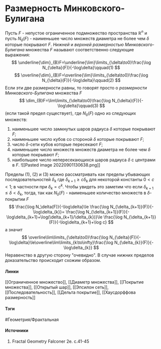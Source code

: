 # Размерность Минковского-Булигана
Пусть $F$ - непустое ограниченное подмножество пространства $\mathbb{R}^{n}$ и пусть $N_{\delta}(F)$ - наименьшее число множеств диаметра не более чем $\delta$ которые покрывают $F$. *Нижней* и *верхней размерностью Минковского-Булигана* множества $F$ называют соответственно следующие выражения:
$$
\underline{\dim}_{B}F=\underline{\lim}\limits_{\delta\to0}\frac{\log N_{\delta}(F)}{-\log\delta}\qquad(1)
$$
$$
\overline{\dim}_{B}F=\overline{\lim}\limits_{\delta\to0}\frac{\log N_{\delta}(F)}{-\log\delta}\qquad(2)
$$
Если эти две размерности равны, то говорят просто о *размерности Минковского-Булигана* множества $F$
$$
\dim_{B}F=\lim\limits_{\delta\to0}\frac{\log N_{\delta}(F)}{-\log\delta}\qquad(3)
$$
(если такой предел существует), где $N_{\delta}(F)$ одно из следующих множеств:
1. наименьшее число замкнутых шаров радиуса $\delta$ которые покрывают $F$;
2. наименьшее число кубов со стороной $\delta$ которые покрывают $F$;
3. число $\delta$-сети кубов которые пересекают $F$;
4. наименьшее число множеств множеств диаметра не более чем $\delta$ которые покрывают $F$;
5. наибольшее число непересекающихся шаров радиуса $\delta$ с центрами в $F$.
![[Pasted image 20220901130638.png]]

Пределы $(1)$, $(2)$ и $(3)$ можно рассматривать как пределы убывающих последовательностей $\delta_{k}$ где $\delta_{k+1}\ge c\delta_{k}$ для некоторой константы $0<c<1$; в частности при $\delta_{k}=c^{k}$. Чтобы увидеть это заметим что если $\delta_{k+1}\le\delta<\delta_{k}$, тогда, так как $N_{\delta}(F)$ - наименьшее количество множеств в $\delta$-покрытии $F$ 
$$
\frac{\log N_\delta(F)}{-\log\delta}\le
\frac{\log N_{\delta_{k+1}}(F)}{-\log\delta_{k}}=
\frac{\log N_{\delta_{k+1}}(F)}{-\log\delta_{k+1}+\log(\delta_{k+1}/\delta_{k})}\le
\frac{\log N_{\delta_{k+1}}(F)}{-\log\delta_{k+1}+\log c}
$$
а значит
$$
\overline\lim\limits_{\delta\to0}\frac{\log N_{\delta}(F)}{-\log\delta}\le\overline\lim\limits_{k\to\infty}\frac{\log N_{\delta_{k}}(F)}{-\log\delta_{k}}
$$
Неравенство в другую сторону "очевидно". В случае нижних пределов доказательство происходит схожим образом.
#### Линки
 [[Ограниченное множество]],
 [[Диаметр множества]],
 [[Покрытие множества]],
 [[Открытый шар]],
 [[Эпсилон сеть]],
 [[Последовательность]],
 [[Дельта покрытие]],
 [[Хаусдорффова размерность]]
#### Тэги
 #Геометрия/Фрактальная 
#### Источники
1. Fractal Geometry Falconer 2e. c.41-45